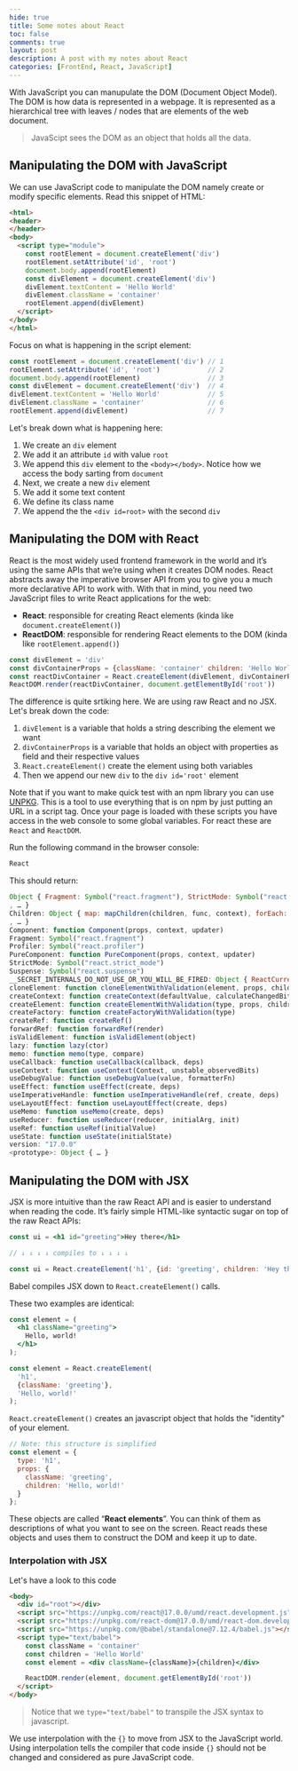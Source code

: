 ```yaml
---
hide: true
title: Some notes about React
toc: false
comments: true
layout: post
description: A post with my notes about React
categories: [FrontEnd, React, JavaScript]
---
```


With JavaScript you can manupulate the DOM (Document Object Model). The DOM is how data is represented in a webpage. It is represented as a hierarchical tree with leaves / nodes that are elements of the web document.

>JavaScipt sees the DOM as an object that holds all the data.

## Manipulating the DOM with JavaScript

We can use JavaScript code to manipulate the DOM namely create or modify specific elements. Read this snippet of HTML:

```HTML
<html>
<header>
</header>
<body>
  <script type="module">
    const rootElement = document.createElement('div')
    rootElement.setAttribute('id', 'root')
    document.body.append(rootElement)
    const divElement = document.createElement('div')
    divElement.textContent = 'Hello World'
    divElement.className = 'container'
    rootElement.append(divElement)
  </script>
</body>
</html>
```

Focus on what is happening in the script element:

```JavaScript
const rootElement = document.createElement('div') // 1
rootElement.setAttribute('id', 'root')            // 2
document.body.append(rootElement)                 // 3
const divElement = document.createElement('div')  // 4
divElement.textContent = 'Hello World'            // 5
divElement.className = 'container'                // 6
rootElement.append(divElement)                    // 7
```

Let's break down what is happening here:

1. We create an `div` element
2. We add it an attribute `id` with value `root`
3. We append this `div` element to the `<body></body>`. Notice how we access the body sarting from `document`
4. Next, we create a new `div` element
5. We add it some text content
6. We define its class name
7. We append the the `<div id=root>` with the second `div`

## Manipulating the DOM with React

React is the most widely used frontend framework in the world and it’s using the same APIs that we’re using when it creates DOM nodes. React abstracts away the imperative browser API from you to give you a much more declarative API to work with. With that in mind, you need two JavaScript files to write React applications for the web:

* **React**: responsible for creating React elements (kinda like `document.createElement()`)
* **ReactDOM**: responsible for rendering React elements to the DOM (kinda like `rootElement.append()`)

```JavaScript
const divElement = 'div'
const divContainerProps = {className: 'container' children: 'Hello World'}
const reactDivContainer = React.createElement(divElement, divContainerProps)
ReactDOM.render(reactDivContainer, document.getElementById('root'))
```

The difference is quite srtiking here. We are using raw React and no JSX. Let's break down the code:

1. `divElement` is a variable that holds a string describing the element we want
2. `divContainerProps` is a variable that holds an object with properties as field and their respective values
3. `React.createElement()` create the element using both variables
4. Then we append our new `div` to the `div id='root'` element

Note that if you want to make quick test with an npm library you can use [UNPKG](https://unpkg.com/). This is a tool to use everything that is on npm by just putting an URL in a script tag. Once your page is loaded with these scripts you have access in the web console to some global variables. For react these are `React` and `ReactDOM`.

Run the following command in the browser console:

```JavaScript
React
```

This should return:

```JavaScript
Object { Fragment: Symbol("react.fragment"), StrictMode: Symbol("react.strict_mode"), Profiler: Symbol("react.profiler"), Suspense: Symbol("react.suspense"), Children: {…}, Component: Component(props, context, updater), PureComponent: PureComponent(props, context, updater), __SECRET_INTERNALS_DO_NOT_USE_OR_YOU_WILL_BE_FIRED: {…}, cloneElement: cloneElementWithValidation(element, props, children), createContext: createContext(defaultValue, calculateChangedBits)
, … }​
Children: Object { map: mapChildren(children, func, context), forEach: forEachChildren(children, forEachFunc, forEachContext), count: countChildren(children)
, … }
Component: function Component(props, context, updater)
Fragment: Symbol("react.fragment")
Profiler: Symbol("react.profiler")
PureComponent: function PureComponent(props, context, updater)
StrictMode: Symbol("react.strict_mode")
Suspense: Symbol("react.suspense")
__SECRET_INTERNALS_DO_NOT_USE_OR_YOU_WILL_BE_FIRED: Object { ReactCurrentDispatcher: {…}, ReactCurrentOwner: {…}, IsSomeRendererActing: {…}, … }
cloneElement: function cloneElementWithValidation(element, props, children)
createContext: function createContext(defaultValue, calculateChangedBits)
createElement: function createElementWithValidation(type, props, children)
createFactory: function createFactoryWithValidation(type)
createRef: function createRef()
forwardRef: function forwardRef(render)
isValidElement: function isValidElement(object)
lazy: function lazy(ctor)
memo: function memo(type, compare)
useCallback: function useCallback(callback, deps)
useContext: function useContext(Context, unstable_observedBits)
useDebugValue: function useDebugValue(value, formatterFn)
useEffect: function useEffect(create, deps)
useImperativeHandle: function useImperativeHandle(ref, create, deps)
useLayoutEffect: function useLayoutEffect(create, deps)
useMemo: function useMemo(create, deps)
useReducer: function useReducer(reducer, initialArg, init)
useRef: function useRef(initialValue)
useState: function useState(initialState)
version: "17.0.0"
<prototype>: Object { … }
```

## Manipulating the DOM with JSX

JSX is more intuitive than the raw React API and is easier to understand when reading the code. It’s fairly simple HTML-like syntactic sugar on top of the raw React APIs:

```jsx
const ui = <h1 id="greeting">Hey there</h1>

// ↓ ↓ ↓ ↓ compiles to ↓ ↓ ↓ ↓

const ui = React.createElement('h1', {id: 'greeting', children: 'Hey there'})
```

Babel compiles JSX down to `React.createElement()` calls.

These two examples are identical:

```jsx
const element = (
  <h1 className="greeting">
    Hello, world!
  </h1>
);
```

```js
const element = React.createElement(
  'h1',
  {className: 'greeting'},
  'Hello, world!'
);
```

`React.createElement()` creates an javascript object that holds the "identity" of your element.

```js
// Note: this structure is simplified
const element = {
  type: 'h1',
  props: {
    className: 'greeting',
    children: 'Hello, world!'
  }
};
```

These objects are called “**React elements**”. You can think of them as descriptions of what you want to see on the screen. React reads these objects and uses them to construct the DOM and keep it up to date.

### Interpolation with JSX

Let's have a look to this code

```html
<body>
  <div id="root"></div>
  <script src="https://unpkg.com/react@17.0.0/umd/react.development.js"></script>
  <script src="https://unpkg.com/react-dom@17.0.0/umd/react-dom.development.js"></script>
  <script src="https://unpkg.com/@babel/standalone@7.12.4/babel.js"></script>
  <script type="text/babel">
    const className = 'container'
    const children = 'Hello World'
    const element = <div className={className}>{children}</div>

    ReactDOM.render(element, document.getElementById('root'))
  </script>
</body>
```

> Notice that we `type="text/babel"` to transpile the JSX syntax to javascript.

We use interpolation with the `{}` to move from JSX to the JavaScript world. Using interpolation tells the compiler that code inside `{}` should not be changed and considered as pure JavaScript code.
